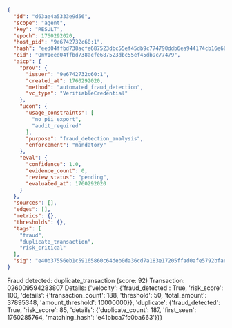 ```json
{
  "id": "d63ae4a5333e9d56",
  "scope": "agent",
  "key": "RESULT",
  "epoch": 1760292020,
  "host_pid": "9e6742732c60:1",
  "hash": "eed04ffbd738acfe687523dbc55ef45db9c774790ddb6ea944174cb16e66578d",
  "cid": "QmV1eed04ffbd738acfe687523dbc55ef45db9c77479",
  "aicp": {
    "prov": {
      "issuer": "9e6742732c60:1",
      "created_at": 1760292020,
      "method": "automated_fraud_detection",
      "vc_type": "VerifiableCredential"
    },
    "ucon": {
      "usage_constraints": [
        "no_pii_export",
        "audit_required"
      ],
      "purpose": "fraud_detection_analysis",
      "enforcement": "mandatory"
    },
    "eval": {
      "confidence": 1.0,
      "evidence_count": 0,
      "review_status": "pending",
      "evaluated_at": 1760292020
    }
  },
  "sources": [],
  "edges": [],
  "metrics": {},
  "thresholds": {},
  "tags": [
    "fraud",
    "duplicate_transaction",
    "risk_critical"
  ],
  "sig": "e40b37556eb1c59165860c64deb0da36cd7a183e17205ffad0afe5792bfaebf1"
}
```

Fraud detected: duplicate_transaction (score: 92)
Transaction: 026009594283807
Details: {'velocity': {'fraud_detected': True, 'risk_score': 100, 'details': {'transaction_count': 188, 'threshold': 50, 'total_amount': 37895348, 'amount_threshold': 10000000}}, 'duplicate': {'fraud_detected': True, 'risk_score': 85, 'details': {'duplicate_count': 187, 'first_seen': 1760285764, 'matching_hash': 'e41bbca7fc0ba663'}}}